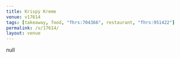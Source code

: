 ```yaml
---
title: Krispy Kreme
venue: v17614
tags: [takeaway, food, "fhrs:704366", restaurant, "fhrs:951422"]
permalink: /v/17614/
layout: venue
---
```

null